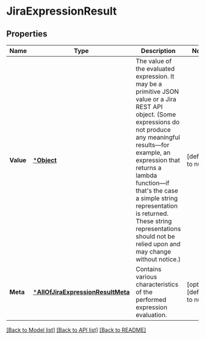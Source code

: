 # JiraExpressionResult

## Properties
Name | Type | Description | Notes
------------ | ------------- | ------------- | -------------
**Value** | [***Object**](.md) | The value of the evaluated expression. It may be a primitive JSON value or a Jira REST API object. (Some expressions do not produce any meaningful results—for example, an expression that returns a lambda function—if that&#x27;s the case a simple string representation is returned. These string representations should not be relied upon and may change without notice.) | [default to null]
**Meta** | [***AllOfJiraExpressionResultMeta**](AllOfJiraExpressionResultMeta.md) | Contains various characteristics of the performed expression evaluation. | [optional] [default to null]

[[Back to Model list]](../README.md#documentation-for-models) [[Back to API list]](../README.md#documentation-for-api-endpoints) [[Back to README]](../README.md)


